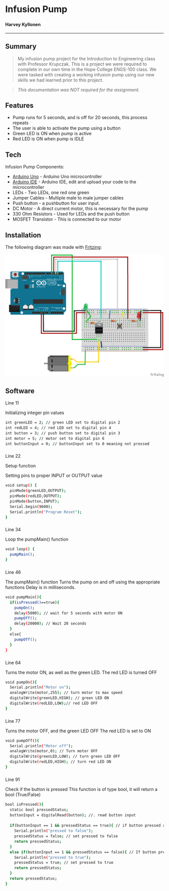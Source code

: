 # **Infusion Pump**
###
#### Harvey Kyllonen
---

## Summary
>My infusion pump project for the Introduction to Engineering class with Professor Krupczak.
>This is a project we were required to complete in our own time in the Hope College ENGS-100 class.
>We were tasked with creating a working infusion pump using our new skills we had learned prior to this project.

>*This documentation was NOT required for the assignment.*

## Features

- Pump runs for 5 seconds, and is off for 20 seconds, this process repeats
- The user is able to activate the pump using a button
- Green LED is ON when pump is active
- Red LED is ON when pump is IDLE


## Tech

Infusion Pump Components:

- [Arduino Uno] - Arduino Uno microcontroller
- [Arduino IDE] - Arduino IDE, edit and upload your code to the microcontroller
- LEDs - Two LEDs, one red one green
- Jumper Cables - Multiple male to male jumper cables
- Push button - a pushbutton for user input.
- DC Motor - A direct current motor, this is necessary for the pump
- 330 Ohm Resistors - Used for LEDs and the push button
- MOSFET Transistor - This is connected to our motor


## Installation

The following diagram was made with [Fritzing]:

![](Assets/InfusionPump_bb.png)



## Software

Line 11

Initializing integer pin values
```sh
int greenLED = 2; // green LED set to digital pin 2
int redLED = 4; // red LED set to digital pin 4
int button = 3; // push button set to digital pin 3
int motor = 5; // motor set to digital pin 6
int buttonInput = 0; // buttonInput set to 0 meaning not pressed
```

###
Line 22

Setup function

Setting pins to proper INPUT or OUTPUT value
```sh
void setup() {
  pinMode(greenLED,OUTPUT);
  pinMode(redLED,OUTPUT);
  pinMode(button,INPUT);
  Serial.begin(9600);
  Serial.println("Program Reset"); 
}
```

###
Line 34

Loop the pumpMain() function

```sh
void loop() {
  pumpMain();
}
```

###
Line 46

The pumpMain() function
Turns the pump on and off using the appropriate functions
Delay is in milliseconds.

```sh
void pumpMain(){
  if(isPressed()==true){
    pumpOn();
    delay(5000); // wait for 5 seconds with motor ON
    pumpOff();
    delay(20000); // Wait 20 seconds
  }
  else{
    pumpOff();
  }
}
```

###
Line 64

Turns the motor ON, as well as the green LED.
The red LED is turned OFF

```sh
void pumpOn(){
  Serial.println("Motor on");
  analogWrite(motor,255); // turn motor to max speed
  digitalWrite(greenLED,HIGH); // green LED ON
  digitalWrite(redLED,LOW);// red LED OFF
}
```

###

Line 77

Turns the motor OFF, and the green LED OFF
The red LED is set to ON
```sh
void pumpOff(){
  Serial.println("Motor off");
  analogWrite(motor,0); // Turn motor OFF
  digitalWrite(greenLED,LOW); // turn green LED OFF
  digitalWrite(redLED,HIGH); // turn red LED ON
}
```

###
Line 91

Check if the button is pressed
This function is of type bool, it will return a bool (True/False)
```sh
bool isPressed(){
  static bool pressedStatus;
  buttonInput = digitalRead(button); //. read button input
  
  if(buttonInput == 1 && pressedStatus == true){ // if button pressed and its already been pressed before
    Serial.println("pressed to false");
    pressedStatus = false; // set pressed to false
    return pressedStatus;
  }
  else if(buttonInput == 1 && pressedStatus == false){ // If button pressed
    Serial.println("pressed to true");
    pressedStatus = true; // set pressed to true
    return pressedStatus;
  }
  return pressedStatus;
}
```

[//]: # (These are reference links used in the body of this note and get stripped out when the markdown processor does its job. There is no need to format nicely because it shouldn't be seen. Thanks SO - http://stackoverflow.com/questions/4823468/store-comments-in-markdown-syntax)
   [Arduino IDE]: <https://www.arduino.cc/en/software>
   [Arduino Uno]: <https://store.arduino.cc/products/arduino-uno-rev3>
   [Fritzing]: <https://fritzing.org/>